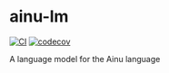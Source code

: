 # ainu-lm

[![CI](https://github.com/aynumosir/ainu-lm/actions/workflows/ci.yaml/badge.svg)](https://github.com/aynumosir/ainu-lm/actions/workflows/ci.yaml)
[![codecov](https://codecov.io/gh/aynumosir/ainu-lm/graph/badge.svg?token=K8CFQ0UBPN)](https://codecov.io/gh/aynumosir/ainu-lm)

A language model for the Ainu language
